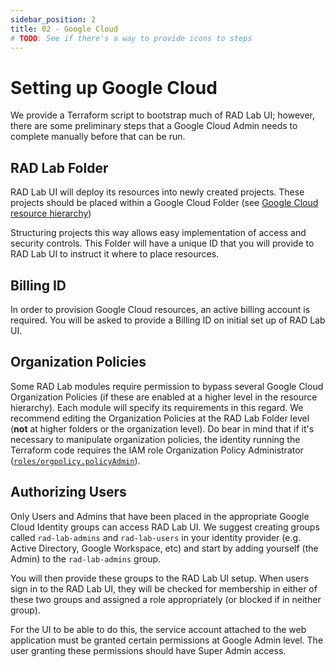 ```yaml
---
sidebar_position: 2
title: 02 - Google Cloud
# TODO: See if there's a way to provide icons to steps
---
```


# Setting up Google Cloud

We provide a Terraform script to bootstrap much of RAD Lab UI; however, there are some preliminary steps that a Google Cloud Admin needs to complete manually before that can be run.

## RAD Lab Folder

RAD Lab UI will deploy its resources into newly created projects. These projects should be placed within a Google Cloud Folder (see [Google Cloud resource hierarchy](https://cloud.google.com/resource-manager/docs/cloud-platform-resource-hierarchy)) 

Structuring projects this way allows easy implementation of access and security controls. This Folder will have a unique ID that you will provide to RAD Lab UI to instruct it where to place resources.

## Billing ID

In order to provision Google Cloud resources, an active billing account is required. You will be asked to provide a Billing ID on initial set up of RAD Lab UI.

## Organization Policies

Some RAD Lab modules require permission to bypass several Google Cloud Organization Policies (if these are enabled at a higher level in the resource hierarchy). Each module will specify its requirements in this regard. We recommend editing the Organization Policies at the RAD Lab Folder level (**not** at higher folders or the organization level).  Do bear in mind that if it's necessary to manipulate organization policies, the identity running the Terraform code requires the IAM role Organization Policy Administrator ([`roles/orgpolicy.policyAdmin`](https://cloud.google.com/resource-manager/docs/access-control-org#using_predefined_roles)).

## Authorizing Users

Only Users and Admins that have been placed in the appropriate Google Cloud Identity groups can access RAD Lab UI. We suggest creating groups called `rad-lab-admins` and `rad-lab-users` in your identity provider (e.g. Active Directory, Google Workspace, etc) and start by adding yourself (the Admin) to the `rad-lab-admins` group.

You will then provide these groups to the RAD Lab UI setup. When users sign in to the RAD Lab UI, they will be checked for membership in either of these two groups and assigned a role appropriately (or blocked if in neither group).

For the UI to be able to do this, the service account attached to the web application must be granted certain permissions at Google Admin level.  The user granting these permissions should have Super Admin access. 
